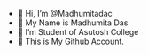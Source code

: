 - 👋 Hi, I’m @Madhumitadac
- 👀 My Name is Madhumita Das
- 🌱 I’m Student of Asutosh College
- 💞️ This is My Github Account.


<!---
Madhumitadac/Madhumitadac is a ✨ special ✨ repository because its `README.md` (this file) appears on your GitHub profile.
You can click the Preview link to take a look at your changes.
--->
